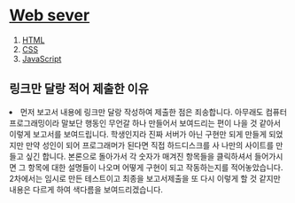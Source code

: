 <!doctype html>
<html>
  <head>
    <title>Web sever에 대하여</title> 
    <meta charset="utf-8" />
  </head>
  <body>
    <h1><a href="first.html">Web sever</a></h1>
    <ol>
      <li><a href="second,html">HTML</a></li>
      <li><a href="third,html">CSS</a></li>
      <li><a href="fourth,html">JavaScript</a></li>
    </ol>
    <h2>링크만 달랑 적어 제출한 이유</h2>
    <li>먼저 보고서 내용에 링크만 달랑 작성하여 제출한 점은 죄송합니다. 
      아무래도 컴퓨터 프로그래밍이라 말보단 행동인 무언갈 하나 만들어서 보여드리는 편이 나을 것 같아서 이렇게 보고서를 보여드립니다.
      학생인지라 진짜 서버가 아닌 구현만 되게 만들게 되었지만 만약 성인이 되어 프로그래머가 된다면 직접 하드디스크를 사 나만의 사이트를 만들고 싶긴 합니다.  
      본론으로 돌아가서 각 숫자가 매겨진 항목들을 클릭하셔서 들어가시면 그 항목에 대한 설명들이 나오며 어떻게 구현이 되고 작동하는지를 적어놓았습니다. 
      2차에서는 임시로 만든 테스트이고 최종을 보고서제출을 또 다시 이렇게 할 것 같지만 내용은 다르게 하여 색다름을 보여드리겠습니다.  </li>
  </body>
</html>
